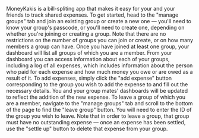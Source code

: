 MoneyKakis is a bill-spliting app that makes it easy for your and your friends to track shared expenses. To get
started, head to the "manage groups" tab and join an existing group or create a new one — you'll need to know
your group's passcode, or you'll need to create one, depending on whether you're joining or creating a group.
Note that there are no restrictions on the number of groups you can join or create, or on how many members a
group can have. Once you have joined at least one group, your dashboard will list all groups of which you are a
member. From your dashboard you can access information about each of your groups, including a log of all expenses,
which includes information about the person who paid for each expense and how much money you owe or are owed as a
result of it. To add expenses, simply click the "add expense" button corresponding to the group you wish to add the
expense to and fill out the necessary details. You and your group mates' dashboards will be updated to reflect the
addition of the new expense. To leave a group of which you are a member, navigate to the "manage groups" tab and
scroll to the bottom of the page to find the "leave group" button. You will need to enter the ID of the group you
wish to leave. Note that in order to leave a group, that group must have no outstanding expense — once an expense
has been settled, use the "settle up" button to delete that expense from your group.
